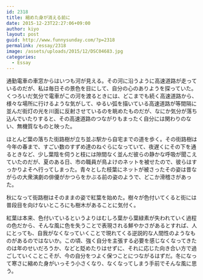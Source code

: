 ```yaml
---
id: 2318
title: 縮めた身が消える前に
date: 2015-12-23T22:27:06+09:00
author: kiyo
layout: post
guid: http://www.funnysunday.com/?p=2318
permalink: /essay/2318
image: /assets/uploads/2015/12/DSC04683.jpg
categories:
  - Essay
---
```

通勤電車の車窓からはいつも河が見える。その河に沿うように高速道路が走っているのだが、私は毎日その景色を目にして、自分の心のありようを探っていた。くつろいだ気分で電車がこの河を渡るときには、どこまでも続く高速道路から、様々な場所に行けるような気がして、ゆるい弧を描いている高速道路が等間隔に並んだ街灯の光を川面に反射させているのを眺めたものだが、なにか気分が落ち込んでいたりすると、その高速道路のつながりもまったく自分には関わりのない、無機質なものと映った。

ほとんど葉の落ちた街路樹が立ち並ぶ駅から自宅までの道を歩く。その街路樹は今年の春まで、すごい数のすずめ達のねぐらになっていて、夜遅くにその下を通るときなど、少し葉陰を伺うと枝には隙間なく並んだ彼らの静かな呼吸が聞こえていたのだが、夏のある日、市の職員が鳥よけのネットを被せたので、彼らはすっかりよそへ行ってしまった。青々とした枝葉にネットが被さったその姿は昔ながらの大衆演劇の俳優がかつらをかぶる前の姿のようで、どこか滑稽さがあった。

秋になって街路樹はそのままの姿で紅葉を始めた。樹々が色付いてくると街には普段目を向けないところにも樹木があることに気付く。

紅葉は本来、色付いているというよりはむしろ葉から葉緑素が失われていく過程の色だから、そんな風に色を失うことで表現される鮮やかさがあるとすれば、人にとっても、自我がなくなっていくことで現れてくる逆説的な人間性のようなものがあるのではないか。この頃、強く自分を主張する必要を感じなくなってきたのは年のせいだろうか、などと貶めたりはせずに、それに応じた向き合い方で過ごしていくことこそが、今の自分をつよく保つことにつながるはずだ。冬になって寒さに縮めた身がいっそう小さくなり、なくなってしまう手前でそんな風に思う。